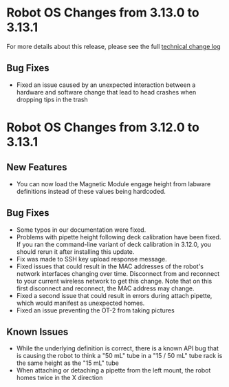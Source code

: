 # Robot OS Changes from 3.13.0 to 3.13.1

For more details about this release, please see the full [technical change log][changelog]

[changelog]: https://github.com/Opentrons/opentrons/blob/edge/CHANGELOG.md

## Bug Fixes

- Fixed an issue caused by an unexpected interaction between a hardware and software change that lead to head crashes when dropping tips in the trash

# Robot OS Changes from 3.12.0 to 3.13.1


## New Features

- You can now load the Magnetic Module engage height from labware definitions instead of these values being hardcoded.

## Bug Fixes

- Some typos in our documentation were fixed.
- Problems with pipette height following deck calibration have been fixed. If you ran the command-line variant of deck calibration in 3.12.0, you should rerun it after installing this update.
- Fix was made to SSH key upload response message.
- Fixed issues that could result in the MAC addresses of the robot's network interfaces changing over time. Disconnect from and reconnect to your current wireless network to get this change. Note that on this first disconnect and reconnect, the MAC address may change.
- Fixed a second issue that could result in errors during attach pipette, which would manifest as unexpected homes.
- Fixed an issue preventing the OT-2 from taking pictures

## Known Issues

- While the underlying definition is correct, there is a known API bug that is causing the robot to think a "50 mL" tube in a "15 / 50 mL" tube rack is the same height as the "15 mL" tube
- When attaching or detaching a pipette from the left mount, the robot homes twice in the X direction
